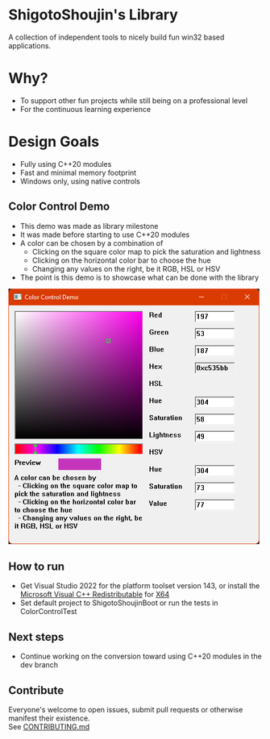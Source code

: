 # ShigotoShoujin's Library
A collection of independent tools to nicely build fun win32 based applications.

# Why?
- To support other fun projects while still being on a professional level
- For the continuous learning experience

# Design Goals
- Fully using C++20 modules
- Fast and minimal memory footprint
- Windows only, using native controls

## Color Control Demo
- This demo was made as library milestone
- It was made before starting to use C++20 modules
- A color can be chosen by a combination of
  - Clicking on the square color map to pick the saturation and lightness
  - Clicking on the horizontal color bar to choose the hue
  - Changing any values on the right, be it RGB, HSL or HSV
- The point is this demo is to showcase what can be done with the library

![File](doc/color_control_demo.png)

## How to run
- Get Visual Studio 2022 for the platform toolset version 143, or install the [Microsoft Visual C++ Redistributable](https://docs.microsoft.com/en-US/cpp/windows/latest-supported-vc-redist?view=msvc-170) for [X64](https://aka.ms/vs/17/release/vc_redist.x64.exe)
- Set default project to ShigotoShoujinBoot or run the tests in ColorControlTest

## Next steps
- Continue working on the conversion toward using C++20 modules in the dev branch

## Contribute
Everyone's welcome to open issues, submit pull requests or otherwise manifest their existence.  
See [CONTRIBUTING.md](CONTRIBUTING.md)